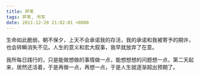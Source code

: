 ```yaml
---
title: 芦苇
tags: 芦苇, 书写
date: 2011-12-28 21:02:01 +0800
---
```



生命如此脆弱，朝不保夕，上天不会承诺我的存活，我的承诺和我被寄予的期许，也会转瞬消失不见。人生的意义和宏大叙事，我早就放弃了在意。

我所每日践行的，只是能做想做的事情做一点，能想想想的问题想一点，第二天起来，居然还活着，于是再做一点，再想一点，于是人生就逐渐超出预期了。

